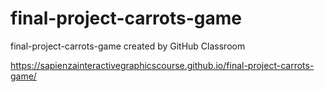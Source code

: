 # final-project-carrots-game
final-project-carrots-game created by GitHub Classroom

https://sapienzainteractivegraphicscourse.github.io/final-project-carrots-game/
